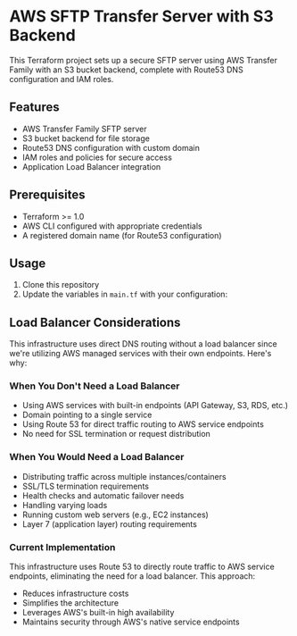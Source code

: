 # AWS SFTP Transfer Server with S3 Backend

This Terraform project sets up a secure SFTP server using AWS Transfer Family with an S3 bucket backend, complete with Route53 DNS configuration and IAM roles.

## Features

- AWS Transfer Family SFTP server
- S3 bucket backend for file storage
- Route53 DNS configuration with custom domain
- IAM roles and policies for secure access
- Application Load Balancer integration

## Prerequisites

- Terraform >= 1.0
- AWS CLI configured with appropriate credentials
- A registered domain name (for Route53 configuration)

## Usage

1. Clone this repository
2. Update the variables in `main.tf` with your configuration:


## Load Balancer Considerations

This infrastructure uses direct DNS routing without a load balancer since we're utilizing AWS managed services with their own endpoints. Here's why:

### When You Don't Need a Load Balancer
- Using AWS services with built-in endpoints (API Gateway, S3, RDS, etc.)
- Domain pointing to a single service
- Using Route 53 for direct traffic routing to AWS service endpoints
- No need for SSL termination or request distribution

### When You Would Need a Load Balancer
- Distributing traffic across multiple instances/containers
- SSL/TLS termination requirements
- Health checks and automatic failover needs
- Handling varying loads
- Running custom web servers (e.g., EC2 instances)
- Layer 7 (application layer) routing requirements

### Current Implementation
This infrastructure uses Route 53 to directly route traffic to AWS service endpoints, eliminating the need for a load balancer. This approach:
- Reduces infrastructure costs
- Simplifies the architecture
- Leverages AWS's built-in high availability
- Maintains security through AWS's native service endpoints
